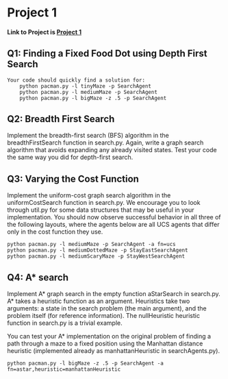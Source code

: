 # Project 1

#### Link to Project is [Project 1](https://inst.eecs.berkeley.edu/~cs188/sp23/projects/proj1/#q1-3-pts-finding-a-fixed-food-dot-using-depth-first-search)

## Q1: Finding a Fixed Food Dot using Depth First Search

	Your code should quickly find a solution for:
		python pacman.py -l tinyMaze -p SearchAgent
		python pacman.py -l mediumMaze -p SearchAgent
		python pacman.py -l bigMaze -z .5 -p SearchAgent
	
## Q2: Breadth First Search

Implement the breadth-first search (BFS) algorithm in the breadthFirstSearch function in search.py. Again, write a graph search algorithm that avoids expanding any already visited states. Test your code the same way you did for depth-first search.

## Q3: Varying the Cost Function

Implement the uniform-cost graph search algorithm in the uniformCostSearch function in search.py. We encourage you to look through util.py for some data structures that may be useful in your implementation. You should now observe successful behavior in all three of the following layouts, where the agents below are all UCS agents that differ only in the cost function they use.
	
	python pacman.py -l mediumMaze -p SearchAgent -a fn=ucs
	python pacman.py -l mediumDottedMaze -p StayEastSearchAgent
	python pacman.py -l mediumScaryMaze -p StayWestSearchAgent

## Q4: A\* search

Implement A\* graph search in the empty function aStarSearch in search.py. A\* takes a heuristic function as an argument. Heuristics take two arguments: a state in the search problem (the main argument), and the problem itself (for reference information). The nullHeuristic heuristic function in search.py is a trivial example.

You can test your A\* implementation on the original problem of finding a path through a maze to a fixed position using the Manhattan distance heuristic (implemented already as manhattanHeuristic in searchAgents.py).

	python pacman.py -l bigMaze -z .5 -p SearchAgent -a fn=astar,heuristic=manhattanHeuristic
